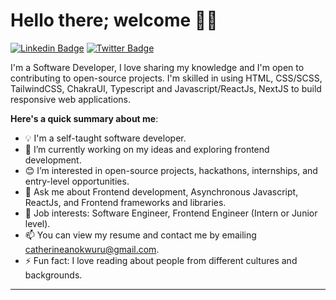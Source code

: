 # Hello there; welcome 👋🏾

[![Linkedin Badge](https://img.shields.io/badge/-catherineanokwuru-blue?style=for-the-badge&logo=Linkedin&logoColor=white&link=https://www.linkedin.com/in/catherineanokwuru)](https://www.linkedin.com/in/catherine-anokwuru-5a4694199/) [![Twitter Badge](https://img.shields.io/badge/-@CatorKate-1ca0f1?style=for-the-badge&logo=twitter&logoColor=white&link=https://twitter.com/CatorKate)](https://twitter.com/Cat_or_Kate)

I'm a Software Developer, I love sharing my knowledge and I'm open to contributing to open-source projects. I'm skilled in using HTML, CSS/SCSS, TailwindCSS, ChakraUI, Typescript and Javascript/ReactJs, NextJS to build responsive web applications.

**Here's a quick summary about me**:

- 💡 I'm a self-taught software developer.
- 🌱 I’m currently working on my ideas and exploring frontend development.
- 😊 I’m interested in open-source projects, hackathons, internships, and entry-level opportunities.
- 💬 Ask me about Frontend development, Asynchronous Javascript, ReactJs, and Frontend frameworks and libraries.
- 💼 Job interests: Software Engineer, Frontend Engineer (Intern or Junior level).
- 📫 You can view my resume and contact me by emailing catherineanokwuru@gmail.com.
- ⚡ Fun fact: I love reading about people from different cultures and backgrounds.
---

